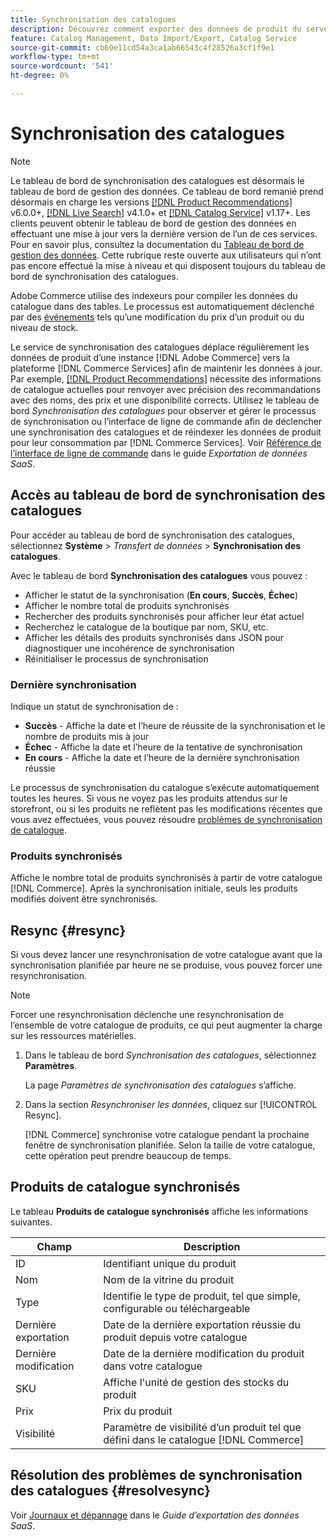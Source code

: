 ```yaml
---
title: Synchronisation des catalogues
description: Découvrez comment exporter des données de produit du serveur  [!DNL Commerce]  vers  [!DNL Commerce Services].
feature: Catalog Management, Data Import/Export, Catalog Service
source-git-commit: cb69e11cd54a3ca1ab66543c4f28526a3cf1f9e1
workflow-type: tm+mt
source-wordcount: '541'
ht-degree: 0%

---
```



# Synchronisation des catalogues

>[!NOTE]
>
> Le tableau de bord de synchronisation des catalogues est désormais le tableau de bord de gestion des données. Ce tableau de bord remanié prend désormais en charge les versions [[!DNL Product Recommendations]](../product-recommendations/guide-overview.md) v6.0.0+, [[!DNL Live Search]](../live-search/overview.md) v4.1.0+ et [[!DNL Catalog Service]](../catalog-service/overview.md) v1.17+. Les clients peuvent obtenir le tableau de bord de gestion des données en effectuant une mise à jour vers la dernière version de l’un de ces services. Pour en savoir plus, consultez la documentation du [Tableau de bord de gestion des données](https://experienceleague.adobe.com/docs/commerce-admin/systems/data-transfer/data-dashboard.html). Cette rubrique reste ouverte aux utilisateurs qui n’ont pas encore effectué la mise à niveau et qui disposent toujours du tableau de bord de synchronisation des catalogues.

Adobe Commerce utilise des indexeurs pour compiler les données du catalogue dans des tables. Le processus est automatiquement déclenché par des [événements](https://experienceleague.adobe.com/docs/commerce-admin/systems/tools/index-management.html#events-that-trigger-full-reindexing) tels qu’une modification du prix d’un produit ou du niveau de stock.

Le service de synchronisation des catalogues déplace régulièrement les données de produit d’une instance [!DNL Adobe Commerce] vers la plateforme [!DNL Commerce Services] afin de maintenir les données à jour. Par exemple, [[!DNL Product Recommendations]](/help/product-recommendations/overview.md) nécessite des informations de catalogue actuelles pour renvoyer avec précision des recommandations avec des noms, des prix et une disponibilité corrects. Utilisez le tableau de bord _Synchronisation des catalogues_ pour observer et gérer le processus de synchronisation ou l’interface de ligne de commande afin de déclencher une synchronisation des catalogues et de réindexer les données de produit pour leur consommation par [!DNL Commerce Services]. Voir [Référence de l’interface de ligne de commande](../data-export/data-export-cli-commands.md) dans le guide _Exportation de données SaaS_.

## Accès au tableau de bord de synchronisation des catalogues

Pour accéder au tableau de bord de synchronisation des catalogues, sélectionnez **Système** > _Transfert de données_ > **Synchronisation des catalogues**.

Avec le tableau de bord **Synchronisation des catalogues** vous pouvez :

- Afficher le statut de la synchronisation (**En cours**, **Succès**, **Échec**)
- Afficher le nombre total de produits synchronisés
- Rechercher des produits synchronisés pour afficher leur état actuel
- Recherchez le catalogue de la boutique par nom, SKU, etc.
- Afficher les détails des produits synchronisés dans JSON pour diagnostiquer une incohérence de synchronisation
- Réinitialiser le processus de synchronisation

### Dernière synchronisation

Indique un statut de synchronisation de :

- **Succès** - Affiche la date et l’heure de réussite de la synchronisation et le nombre de produits mis à jour
- **Échec** - Affiche la date et l’heure de la tentative de synchronisation
- **En cours** - Affiche la date et l’heure de la dernière synchronisation réussie

Le processus de synchronisation du catalogue s’exécute automatiquement toutes les heures. Si vous ne voyez pas les produits attendus sur le storefront, ou si les produits ne reflètent pas les modifications récentes que vous avez effectuées, vous pouvez résoudre [problèmes de synchronisation de catalogue](#resolvesync).

### Produits synchronisés

Affiche le nombre total de produits synchronisés à partir de votre catalogue [!DNL Commerce]. Après la synchronisation initiale, seuls les produits modifiés doivent être synchronisés.

## Resync {#resync}

Si vous devez lancer une resynchronisation de votre catalogue avant que la synchronisation planifiée par heure ne se produise, vous pouvez forcer une resynchronisation.

>[!NOTE]
>
> Forcer une resynchronisation déclenche une resynchronisation de l’ensemble de votre catalogue de produits, ce qui peut augmenter la charge sur les ressources matérielles.

1. Dans le tableau de bord _Synchronisation des catalogues_, sélectionnez **Paramètres**.

   La page _Paramètres de synchronisation des catalogues_ s’affiche.

1. Dans la section _Resynchroniser les données_, cliquez sur [!UICONTROL Resync].

   [!DNL Commerce] synchronise votre catalogue pendant la prochaine fenêtre de synchronisation planifiée. Selon la taille de votre catalogue, cette opération peut prendre beaucoup de temps.

## Produits de catalogue synchronisés

Le tableau **Produits de catalogue synchronisés** affiche les informations suivantes.

| Champ | Description |
|---|---|
| ID | Identifiant unique du produit |
| Nom | Nom de la vitrine du produit |
| Type | Identifie le type de produit, tel que simple, configurable ou téléchargeable |
| Dernière exportation | Date de la dernière exportation réussie du produit depuis votre catalogue |
| Dernière modification | Date de la dernière modification du produit dans votre catalogue |
| SKU | Affiche l&#39;unité de gestion des stocks du produit |
| Prix | Prix du produit |
| Visibilité | Paramètre de visibilité d’un produit tel que défini dans le catalogue [!DNL Commerce] |

## Résolution des problèmes de synchronisation des catalogues {#resolvesync}

Voir [Journaux et dépannage](../data-export/troubleshooting-logging.md#troubleshooting) dans le _Guide d’exportation des données SaaS_.
